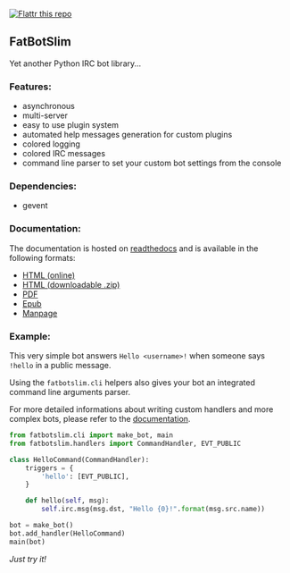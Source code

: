 [![Flattr this repo](http://api.flattr.com/button/flattr-badge-large.png)](https://flattr.com/submit/auto?user_id=mattoufoutu&url=https://github.com/mattoufoutu/fatbotslim&title=fatbotslim&language=&tags=github&category=software)

## FatBotSlim

Yet another Python IRC bot library...

### Features:

- asynchronous
- multi-server
- easy to use plugin system
- automated help messages generation for custom plugins
- colored logging
- colored IRC messages
- command line parser to set your custom bot settings from the console

### Dependencies:

- gevent

### Documentation:

The documentation is hosted on [readthedocs](http://readthedocs.org) and is available
in the following formats:

- [HTML (online)](http:/fatbotslim.rtfd.org)
- [HTML (downloadable .zip)](https://media.readthedocs.org/htmlzip/fatbotslim/latest/fatbotslim.zip)
- [PDF](https://media.readthedocs.org/pdf/fatbotslim/latest/fatbotslim.pdf)
- [Epub](https://media.readthedocs.org/epub/fatbotslim/latest/fatbotslim.epub)
- [Manpage](https://media.readthedocs.org/man/fatbotslim/latest/fatbotslim.1)

### Example:

This very simple bot answers `Hello <username>!` when someone says `!hello` in a
public message.

Using the `fatbotslim.cli` helpers also gives your bot an integrated command line
arguments parser.

For more detailed informations about writing custom handlers and more complex bots,
please refer to the [documentation](http://fatbotslim.rtfd.org).

```python
from fatbotslim.cli import make_bot, main
from fatbotslim.handlers import CommandHandler, EVT_PUBLIC

class HelloCommand(CommandHandler):
    triggers = {
        'hello': [EVT_PUBLIC],
    }

    def hello(self, msg):
        self.irc.msg(msg.dst, "Hello {0}!".format(msg.src.name))

bot = make_bot()
bot.add_handler(HelloCommand)
main(bot)
```

*Just try it!*
